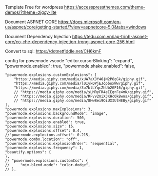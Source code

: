 Template Free for wordpress
https://accesspressthemes.com/theme-demos/?theme=zigcy-lite

Document ASPNET CORE
https://docs.microsoft.com/en-us/aspnet/core/getting-started/?view=aspnetcore-5.0&tabs=windows

Document Dependency Injection
https://tedu.com.vn/lap-trinh-aspnet-core/co-che-dependency-injection-trong-aspnet-core-256.html

Convert to sql: https://dotnetfiddle.net/CH6kmF

<!---
ntthuan1998z/ntthuan1998z is a ✨ special ✨ repository because its `README.md` (this file) appears on your GitHub profile.
You can click the Preview link to take a look at your changes.
--->


config for powemode vscode
    "editor.cursorBlinking": "expand",
    "powermode.enabled": true,
    "powermode.shake.enabled": false,
    
    "powermode.explosions.customExplosions": [
        "https://media.giphy.com/media/xUA7aXJY46jN2P6gGk/giphy.gif",
        "https://media.giphy.com/media/l0IykOPjEJopboxWw/giphy.gif",
        "https://media.giphy.com/media/3o7btLYqcZhUb2GP16/giphy.gif",
        // "https://media.giphy.com/media/sLMRyFR4eIEgnFe4mK/giphy.gif",
        // "https://media.giphy.com/media/RFvv2miX3KHcOkBwns/giphy.gif",
        // "https://media.giphy.com/media/8Hw8ei9OiUXIUlHEBy/giphy.gif"
    ],
    "powermode.explosions.maxExplosions": 3,
    "powermode.explosions.backgroundMode": "image",
    "powermode.explosions.duration": 500,
    "powermode.explosions.enabled": true,
    "powermode.explosions.size": 15,
    "powermode.explosions.offset": 0.4,
    //"powermode.explosions.offset": 0.215,
    "powermode.combo.location": "off",
    "powermode.explosions.explosionOrder": "sequential",
    "powermode.explosions.frequency": 1,
    "beautify.options": {
    },
    // "powermode.explosions.customCss": {
    //     "mix-blend-mode": "color-dodge",
    // },
